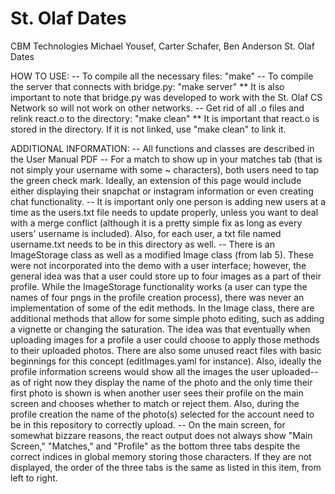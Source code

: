 # St. Olaf Dates


CBM Technologies
Michael Yousef, Carter Schafer, Ben Anderson
St. Olaf Dates

HOW TO USE:
-- To compile all the necessary files: "make"
-- To compile the server that connects with bridge.py: "make server"
** It is also important to note that bridge.py was developed to work with the St. Olaf CS Network so will not work on other networks.
-- Get rid of all .o files and relink react.o to the directory: "make clean"
** It is important that react.o is stored in the directory. If it is not linked, use "make clean" to link it.

ADDITIONAL INFORMATION:
-- All functions and classes are described in the User Manual PDF
-- For a match to show up in your matches tab (that is not simply your username with some ~ characters), both users need to tap the green check mark. Ideally, an extension of this page would include either displaying their snapchat or instagram information or even creating chat functionality. 
-- It is important only one person is adding new users at a time as the users.txt file needs to update properly, unless you want to deal with a merge conflict (although it is a pretty simple fix as long as every users' username is included). Also, for each user, a txt file named username.txt needs to be in this directory as well.
-- There is an ImageStorage class as well as a modified Image class (from lab 5). These were not incorporated into the demo with a user interface; however, the general idea was that a user could store up to four images as a part of their profile. While the ImageStorage functionality works (a user can type the names of four pngs in the profile creation process), there was never an implementation of some of the edit methods. In the Image class, there are additional methods that allow for some simple photo editing, such as adding a vignette or changing the saturation. The idea was that eventually when uploading images for a profile a user could choose to apply those methods to their uploaded photos. There are also some unused react files with basic beginnings for this concept (editImages.yaml for instance). Also, ideally the profile information screens would show all the images the user uploaded--as of right now they display the name of the photo and the only time their first photo is shown is when another user sees their profile on the main screen and chooses whether to match or reject them. Also, during the profile creation the name of the photo(s) selected for the account need to be in this repository to correctly upload.
-- On the main screen, for somewhat bizzare reasons, the react output does not always show "Main Screen," "Matches," and "Profile" as the bottom three tabs despite the correct indices in global memory storing those characters. If they are not displayed, the order of the three tabs is the same as listed in this item, from left to right.
